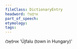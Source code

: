 ```yaml
---
fileClass: DictionaryEntry
headword: אוּיפֿאָלו
part_of_speech: 
etymology: 
tags: 
---
```

אוּיפֿאָלו
'Újfalu (town in Hungary)'
